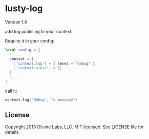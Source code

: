 lusty-log
=========

Version 1.0

add log publising to your context.

Require it in your config:

```lua
local config = {
  --...
  context = {
    ['context.log'] = { level = "debug" },
    ['context.store'] = {}
  }
  -...
}
```

call it:

```lua
context.log("debug", "a message")
```

License
-------
Copyright 2013 Olivine Labs, LLC. MIT licensed. See LICENSE file for details.
